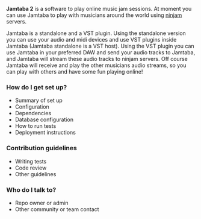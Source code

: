 **Jamtaba 2** is a software to play online music jam sessions. At moment you can use Jamtaba to play with musicians around the world using [ninjam ](http://www.cockos.com/ninjam/) servers.

Jamtaba is a standalone and a VST plugin. Using the standalone version you can use your audio and midi devices and use VST plugins inside Jamtaba (Jamtaba standalone is a VST host). Using the VST plugin you can use Jamtaba in your preferred DAW and send your audio tracks to Jamtaba, and Jamtaba will stream these audio tracks to ninjam servers. Off course Jamtaba will receive and play the other musicians audio streams, so you can play with others and have some fun playing online!

### How do I get set up? ###

* Summary of set up
* Configuration
* Dependencies
* Database configuration
* How to run tests
* Deployment instructions

### Contribution guidelines ###

* Writing tests
* Code review
* Other guidelines

### Who do I talk to? ###

* Repo owner or admin
* Other community or team contact